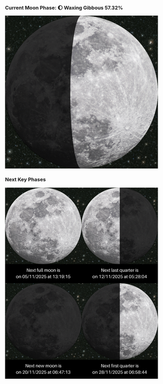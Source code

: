 ### Current Moon Phase: 🌔 Waxing Gibbous 57.32%
![Moon Phase](moonphase.png)
### Next Key Phases
![Gallery](gallery.png)